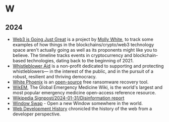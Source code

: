 # W

## 2024

- [Web3 is Going Just Great](https://www.web3isgoinggreat.com) is a project by [Molly White](https://www.mollywhite.net), to track some examples of how things in the blockchains/crypto/web3 technology space aren't actually going as well as its proponents might like you to believe. The timeline tracks events in cryptocurrency and blockchain-based technologies, dating back to the beginning of 2021.
- [Whistleblower Aid](https://whistlebloweraid.org) is a non-profit dedicated to supporting and protecting whistleblowers— in the interest of the public, and in the pursuit of a robust, resilient and thriving democracy. 
- [White Phoenix](https://getmyfileback.com) is an [open-source](https://github.com/cyberark/White-Phoenix) free ransomware recovery tool.
- [WikEM](https://wikem.org/), The Global Emergency Medicine Wiki, is the world's largest and most popular emergency medicine open-access reference resource.
- [Wikipedia Signpost/2024-01-31/Disinformation report](https://en.wikipedia.org/wiki/Wikipedia:Wikipedia_Signpost/2024-01-31/Disinformation_report)
- [Window Swap](https://www.window-swap.com) - Open a new Window somewhere in the world.
- [Web Development History](https://webdevelopmenthistory.com/index/) chronicled the history of the web from a developer perspective.